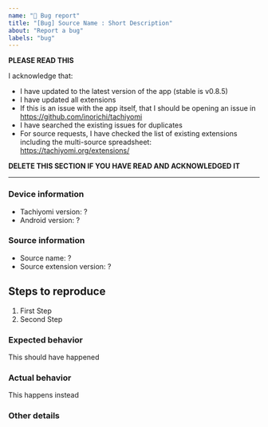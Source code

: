 ```yaml
---
name: "🐞 Bug report"
title: "[Bug] Source Name : Short Description"
about: "Report a bug"
labels: "bug"
---
```


**PLEASE READ THIS**

I acknowledge that:

- I have updated to the latest version of the app (stable is v0.8.5)
- I have updated all extensions
- If this is an issue with the app itself, that I should be opening an issue in https://github.com/inorichi/tachiyomi
- I have searched the existing issues for duplicates
- For source requests, I have checked the list of existing extensions including the multi-source spreadsheet: https://tachiyomi.org/extensions/

**DELETE THIS SECTION IF YOU HAVE READ AND ACKNOWLEDGED IT**

---

### Device information
* Tachiyomi version: ?
* Android version: ?

### Source information
* Source name: ?
* Source extension version: ?

## Steps to reproduce
1. First Step
2. Second Step

### Expected behavior
This should have happened

### Actual behavior
This happens instead

### Other details

